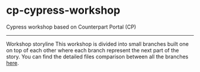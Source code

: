 # cp-cypress-workshop
Cypress workshop based on Counterpart Portal (CP)

---

Workshop storyline
This workshop is divided into small branches built one on top of each other where each branch represent the next part of the story. You can find the detailed files comparison between all the branches [here](https://github.intuit.com/pages/obenari/cp-cypress-workshop/).